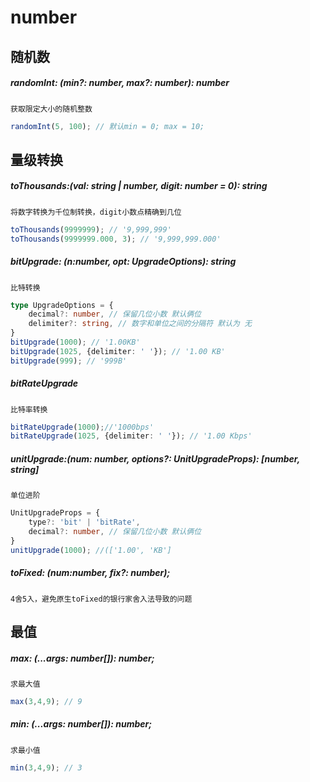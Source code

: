 # number

## 随机数

##### randomInt: (min?: number, max?: number): number

`获取限定大小的随机整数`

```typescript
randomInt(5, 100); // 默认min = 0; max = 10;
```

## 量级转换

##### toThousands:(val: string | number, digit: number = 0): string

`将数字转换为千位制转换，digit小数点精确到几位 `

```typescript
toThousands(9999999); // '9,999,999'
toThousands(9999999.000, 3); // '9,999,999.000'
```

##### bitUpgrade: (n:number, opt: UpgradeOptions): string

`比特转换`

```typescript
type UpgradeOptions = {
	decimal?: number, // 保留几位小数 默认俩位
	delimiter?: string, // 数字和单位之间的分隔符 默认为 无
}
bitUpgrade(1000); // '1.00KB'
bitUpgrade(1025, {delimiter: ' '}); // '1.00 KB'
bitUpgrade(999); // '999B'
```

##### bitRateUpgrade

`比特率转换`

```typescript
bitRateUpgrade(1000);//'1000bps'
bitRateUpgrade(1025, {delimiter: ' '}); // '1.00 Kbps'
```

##### unitUpgrade:(num: number, options?: UnitUpgradeProps): [number, string]

`单位进阶`

```typescript
UnitUpgradeProps = {
	type?: 'bit' | 'bitRate',
	decimal?: number, // 保留几位小数 默认俩位
}
unitUpgrade(1000); //(['1.00', 'KB']
```

##### toFixed: (num:number, fix?: number);

`4舍5入，避免原生toFixed的银行家舍入法导致的问题`

## 最值

##### max: (...args: number[]): number;

`求最大值`

```typescript
max(3,4,9); // 9
```

##### min: (...args: number[]): number;

`求最小值`

```typescript
min(3,4,9); // 3
```

